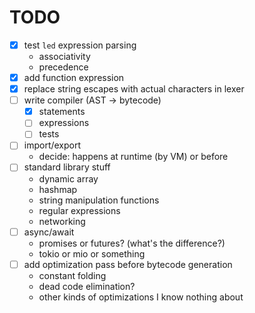 # TODO

- [x] test `led` expression parsing
    - associativity
    - precedence
- [x] add function expression
- [x] replace string escapes with actual characters in lexer
- [ ] write compiler (AST -> bytecode)
    - [x] statements
    - [ ] expressions
    - [ ] tests
- [ ] import/export
    - decide: happens at runtime (by VM) or before
- [ ] standard library stuff
    - dynamic array
    - hashmap
    - string manipulation functions
    - regular expressions
    - networking
- [ ] async/await
    - promises or futures? (what's the difference?)
    - tokio or mio or something
- [ ] add optimization pass before bytecode generation
    - constant folding
    - dead code elimination?
    - other kinds of optimizations I know nothing about
